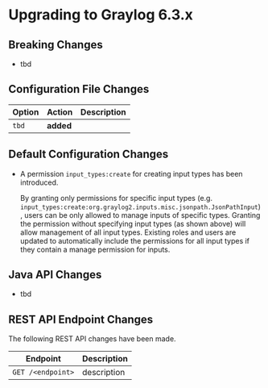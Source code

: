 Upgrading to Graylog 6.3.x
==========================

## Breaking Changes

- tbd

## Configuration File Changes

| Option        | Action     | Description                                    |
|---------------|------------|------------------------------------------------|
| `tbd`         | **added**  |                                                |

## Default Configuration Changes

- A permission `input_types:create` for creating input types has been introduced.

  By granting only permissions for specific input types (e.g.
  `input_types:create:org.graylog2.inputs.misc.jsonpath.JsonPathInput`),
  users can be only allowed to manage inputs of specific types. Granting the permission without specifying input
  types (as shown above) will allow management of all input types.
  Existing roles and users are updated to automatically include the permissions for all input types if they contain a
  manage permission for inputs.

## Java API Changes

- tbd

## REST API Endpoint Changes

The following REST API changes have been made.

| Endpoint                                                              | Description                                                                             |
|-----------------------------------------------------------------------|-----------------------------------------------------------------------------------------|
| `GET /<endpoint>`                                                     | description                                                                             |
